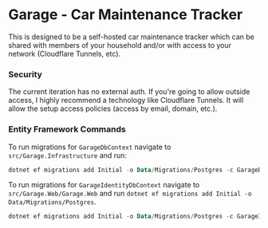 # Garage - Car Maintenance Tracker

This is designed to be a self-hosted car maintenance tracker which can be shared with members of your household and/or with access to your network (Cloudflare Tunnels, etc).

### Security

The current iteration has no external auth. If you're going to allow outside access, I highly recommend a technology like Cloudflare Tunnels. It will allow the setup access policies (access by email, domain, etc.). 

### Entity Framework Commands

To run migrations for `GarageDbContext` navigate to `src/Garage.Infrastructure` and run:

```powershell
dotnet ef migrations add Initial -o Data/Migrations/Postgres -c GarageDbContext
```

To run migrations for `GarageIdentityDbContext` navigate to `src/Garage.Web/Garage.Web` and run `dotnet ef migrations add Initial -o Data/Migrations/Postgres`.

```powershell
dotnet ef migrations add Initial -o Data/Migrations/Postgres -c GarageIdentityDbContext
```